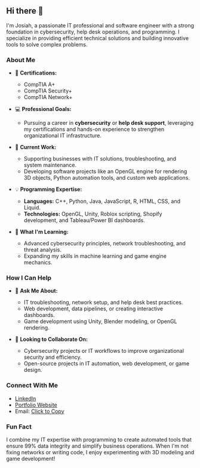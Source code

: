 ## Hi there 👋

I'm Josiah, a passionate IT professional and software engineer with a strong foundation in cybersecurity, help desk operations, and programming. I specialize in providing efficient technical solutions and building innovative tools to solve complex problems.  

### About Me
- 🔐 **Certifications:**  
  - CompTIA A+  
  - CompTIA Security+  
  - CompTIA Network+  

- 💻 **Professional Goals:**  
  - Pursuing a career in **cybersecurity** or **help desk support**, leveraging my certifications and hands-on experience to strengthen organizational IT infrastructure.  

- 🔭 **Current Work:**  
  - Supporting businesses with IT solutions, troubleshooting, and system maintenance.  
  - Developing software projects like an OpenGL engine for rendering 3D objects, Python automation tools, and custom web applications.  

- 💡 **Programming Expertise:**  
  - **Languages:** C++, Python, Java, JavaScript, R, HTML, CSS, and Liquid.  
  - **Technologies:** OpenGL, Unity, Roblox scripting, Shopify development, and Tableau/Power BI dashboards.  

- 🌱 **What I'm Learning:**  
  - Advanced cybersecurity principles, network troubleshooting, and threat analysis.  
  - Expanding my skills in machine learning and game engine mechanics.  

### How I Can Help
- 💬 **Ask Me About:**  
  - IT troubleshooting, network setup, and help desk best practices.  
  - Web development, data pipelines, or creating interactive dashboards.  
  - Game development using Unity, Blender modeling, or OpenGL rendering.  

- 🤝 **Looking to Collaborate On:**  
  - Cybersecurity projects or IT workflows to improve organizational security and efficiency.  
  - Open-source projects in IT automation, web development, or game design.  

### Connect With Me  
- [LinkedIn](https://www.linkedin.com/in/siahtaylor/)  
- [Portfolio Website](https://siahstudios.com/)  
- Email: [Click to Copy](josiahtaylr01@outlook.com)  

### Fun Fact  
I combine my IT expertise with programming to create automated tools that ensure 99% data integrity and simplify business operations. When I'm not fixing networks or writing code, I enjoy experimenting with 3D modeling and game development!  
